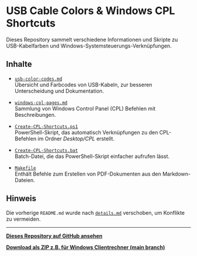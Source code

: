 # USB Cable Colors & Windows CPL Shortcuts

Dieses Repository sammelt verschiedene Informationen und Skripte zu USB-Kabelfarben und Windows-Systemsteuerungs-Verknüpfungen.

## Inhalte

- [`usb-color-codes.md`](./usb-color-codes.md)  
  Übersicht und Farbcodes von USB-Kabeln, zur besseren Unterscheidung und Dokumentation.

- [`windows-cpl-pages.md`](./windows-cpl-pages.md)  
  Sammlung von Windows Control Panel (CPL) Befehlen mit Beschreibungen.

- [`Create-CPL-Shortcuts.ps1`](./Create-CPL-Shortcuts.ps1)  
  PowerShell-Skript, das automatisch Verknüpfungen zu den CPL-Befehlen im Ordner *Desktop/CPL* erstellt.

- [`Create-CPL-Shortcuts.bat`](./Create-CPL-Shortcuts.bat)  
  Batch-Datei, die das PowerShell-Skript einfacher aufrufen lässt.

- [`Makefile`](./Makefile)  
  Enthält Befehle zum Erstellen von PDF-Dokumenten aus den Markdown-Dateien.

## Hinweis

Die vorherige `README.md` wurde nach [`details.md`](./details.md) verschoben, um Konflikte zu vermeiden.

---

**[Dieses Repository auf GitHub ansehen](https://github.com/dajuly20/usb-cable-colors-kabelfarben-kabelcodes)**  


**[Download als ZIP z.B. für Windows Clientrechner (main branch)](https://github.com/dajuly20/usb-cable-colors-kabelfarben-kabelcodes/archive/refs/heads/main.zip)**
